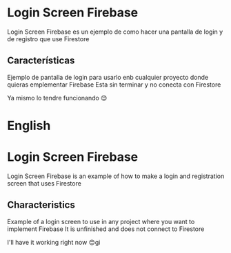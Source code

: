 # Login Screen Firebase

Login Screen Firebase es un ejemplo de como hacer una pantalla de login y de registro que use Firestore

## Características

Ejemplo de pantalla de login  para usarlo enb cualquier proyecto donde quieras emplementar Firebase
Esta sin terminar y no conecta con Firestore

Ya mismo lo tendre funcionando 😊

# English

# Login Screen Firebase 

Login Screen Firebase is an example of how to make a login and registration screen that uses Firestore

## Characteristics

Example of a login screen to use in any project where you want to implement Firebase
It is unfinished and does not connect to Firestore

I'll have it working right now 😊gi